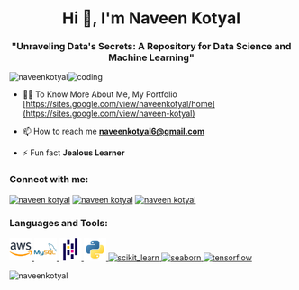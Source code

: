 <h1 align="center">Hi 👋, I'm Naveen Kotyal</h1>
<h3 align="center">
"Unraveling Data's Secrets: A Repository for Data Science and Machine Learning"</h3>
<img align="right" alt="coding" width="400" src="https://static.wixstatic.com/media/3eee0b_8b6780c6bd8245ecafdbe55d8db7e2df~mv2.gif">

<p align="left"> <img src="https://komarev.com/ghpvc/?username=naveenkotyal&label=Profile%20views&color=0e75b6&style=flat" alt="naveenkotyal" /> </p>

- 👨‍💻 To Know More About Me, My Portfolio [https://sites.google.com/view/naveenkotyal/home](https://sites.google.com/view/naveen-kotyal)

- 📫 How to reach me **naveenkotyal6@gmail.com**

- ⚡ Fun fact **Jealous Learner**

<h3 align="left">Connect with me:</h3>
<p align="left">
<a href="https://linkedin.com/in/naveen kotyal" target="blank"><img align="center" src="https://raw.githubusercontent.com/rahuldkjain/github-profile-readme-generator/master/src/images/icons/Social/linked-in-alt.svg" alt="naveen kotyal" height="30" width="40" /></a>
<a href="https://www.hackerrank.com/naveen kotyal" target="blank"><img align="center" src="https://raw.githubusercontent.com/rahuldkjain/github-profile-readme-generator/master/src/images/icons/Social/hackerrank.svg" alt="naveen kotyal" height="30" width="40" /></a>
<a href="https://www.leetcode.com/naveen kotyal" target="blank"><img align="center" src="https://raw.githubusercontent.com/rahuldkjain/github-profile-readme-generator/master/src/images/icons/Social/leet-code.svg" alt="naveen kotyal" height="30" width="40" /></a>
</p>

<h3 align="left">Languages and Tools:</h3>
<p align="left"> <a href="https://aws.amazon.com" target="_blank" rel="noreferrer"> <img src="https://raw.githubusercontent.com/devicons/devicon/master/icons/amazonwebservices/amazonwebservices-original-wordmark.svg" alt="aws" width="40" height="40"/> </a> <a href="https://www.mysql.com/" target="_blank" rel="noreferrer"> <img src="https://raw.githubusercontent.com/devicons/devicon/master/icons/mysql/mysql-original-wordmark.svg" alt="mysql" width="40" height="40"/> </a> <a href="https://pandas.pydata.org/" target="_blank" rel="noreferrer"> <img src="https://raw.githubusercontent.com/devicons/devicon/2ae2a900d2f041da66e950e4d48052658d850630/icons/pandas/pandas-original.svg" alt="pandas" width="40" height="40"/> </a> <a href="https://www.python.org" target="_blank" rel="noreferrer"> <img src="https://raw.githubusercontent.com/devicons/devicon/master/icons/python/python-original.svg" alt="python" width="40" height="40"/> </a> <a href="https://scikit-learn.org/" target="_blank" rel="noreferrer"> <img src="https://upload.wikimedia.org/wikipedia/commons/0/05/Scikit_learn_logo_small.svg" alt="scikit_learn" width="40" height="40"/> </a> <a href="https://seaborn.pydata.org/" target="_blank" rel="noreferrer"> <img src="https://seaborn.pydata.org/_images/logo-mark-lightbg.svg" alt="seaborn" width="40" height="40"/> </a> <a href="https://www.tensorflow.org" target="_blank" rel="noreferrer"> <img src="https://www.vectorlogo.zone/logos/tensorflow/tensorflow-icon.svg" alt="tensorflow" width="40" height="40"/> </a> </p>

<p><img align="center" src="https://github-readme-stats.vercel.app/api/top-langs?username=naveenkotyal&show_icons=true&locale=en&layout=compact" alt="naveenkotyal" /></p>
